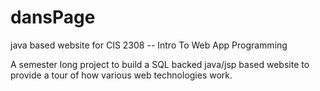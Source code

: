 dansPage
========

java based website for CIS 2308 -- Intro To Web App Programming

A semester long project to build a SQL backed java/jsp based website to provide a tour of how various web technologies work.
